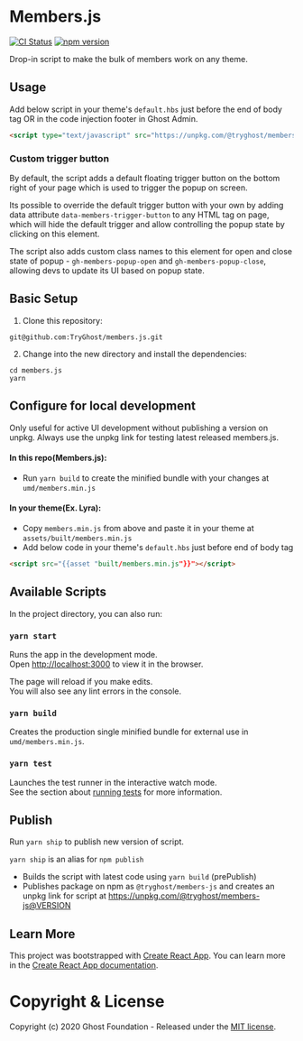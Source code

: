 # Members.js

[![CI Status](https://github.com/TryGhost/members.js/workflows/Test/badge.svg?branch=master)](https://github.com/TryGhost/members.js/actions)
[![npm version](https://badge.fury.io/js/%40tryghost%2Fmembers-js.svg)](https://badge.fury.io/js/%40tryghost%2Fmembers-js)

Drop-in script to make the bulk of members work on any theme.

## Usage

Add below script in your theme's `default.hbs` just before the end of body tag OR in the code injection footer in Ghost Admin.

```html
<script type="text/javascript" src="https://unpkg.com/@tryghost/members-js@latest/umd/members.min.js"></script>
```

### Custom trigger button

By default, the script adds a default floating trigger button on the bottom right of your page which is used to trigger the popup on screen.

Its possible to override the default trigger button with your own by adding data attribute `data-members-trigger-button` to any HTML tag on page, which will hide the default trigger and allow controlling the popup state by clicking on this element.

The script also adds custom class names to this element for open and close state of popup - `gh-members-popup-open` and `gh-members-popup-close`, allowing devs to update its UI based on popup state.

## Basic Setup

1. Clone this repository:

```shell
git@github.com:TryGhost/members.js.git
```

2. Change into the new directory and install the dependencies:

```shell
cd members.js
yarn
```

## Configure for local development

Only useful for active UI development without publishing a version on unpkg. Always use the unpkg link for testing latest released members.js.

#### In this repo(Members.js):

- Run `yarn build` to create the minified bundle with your changes at `umd/members.min.js`

#### In your theme(Ex. Lyra):

- Copy `members.min.js` from above and paste it in your theme at `assets/built/members.min.js`
- Add below code in your theme's `default.hbs` just before end of body tag

```html
<script src="{{asset "built/members.min.js"}}"></script>
```

## Available Scripts

In the project directory, you can also run:

### `yarn start`

Runs the app in the development mode.<br />
Open [http://localhost:3000](http://localhost:3000) to view it in the browser.

The page will reload if you make edits.<br />
You will also see any lint errors in the console.

### `yarn build`

Creates the production single minified bundle for external use in `umd/members.min.js`.  <br />

### `yarn test`

Launches the test runner in the interactive watch mode.<br />
See the section about [running tests](https://facebook.github.io/create-react-app/docs/running-tests) for more information.


## Publish

Run `yarn ship` to publish new version of script.

`yarn ship` is an alias for `npm publish`

- Builds the script with latest code using `yarn build` (prePublish)
- Publishes package on npm as `@tryghost/members-js` and creates an unpkg link for script at https://unpkg.com/@tryghost/members-js@VERSION

## Learn More

This project was bootstrapped with [Create React App](https://github.com/facebook/create-react-app).
You can learn more in the [Create React App documentation](https://facebook.github.io/create-react-app/docs/getting-started).

# Copyright & License

Copyright (c) 2020 Ghost Foundation - Released under the [MIT license](LICENSE).
